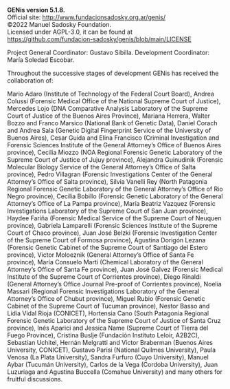 **GENis version 5.1.8.**  
Official site: http://www.fundacionsadosky.org.ar/genis/  
©2022 Manuel Sadosky Foundation.  
Licensed under AGPL-3.0, it can be found at   
https://github.com/fundacion-sadosky/genis/blob/main/LICENSE

Project General Coordinator: Gustavo Sibilla.
Development Coordinator: María Soledad Escobar.

Throughout the successive stages of development GENis has received the collaboration of:

Mario  Adaro (Institute  of  Technology  of  the Federal  Court  Board),  Andrea  Colussi  (Forensic  Medical Office of the National Supreme Court of  Justice), Mercedes Lojo (DNA Comparative Analysis Laboratory of  the  Supreme  Court  of Justice  of  the  Buenos  Aires  Province),  Mariana  Herrera,  Walter  Bozzo  and Franco  Marsico  (National  Bank  of  Genetic  Data),  Daniel  Corach  and  Andrea  Sala  (Genetic  Digital Fingerprint  Service  of  the  University  of  Buenos  Aires),  Cesar  Guida  and  Elina  Francisco  (Criminal Investigation and Forensic Sciences Institute of the General Attorney’s Office of Buenos Aires province), Cecilia  Miozzo  (NOA  Regional  Forensic  Genetic  Laboratory  of  the  Supreme  Court  of  Justice  of  Jujuy province), Alejandra  Guinudinik (Forensic Molecular Biology Service  of  the  General Attorney’s Office of Salta province), Pedro Villagran (Forensic Investigations Center of the General Attorney’s Office of Salta province),  Silvia  Vanelli  Rey  (North  Patagonia  Regional  Forensic  Genetic  Laboratory  of  the  General Attorney’s  Office  of  Rio Negro  province), Cecilia  Bobillo (Forensic  Genetic  Laboratory  of  the  General Attorney’s Office  of  La Pampa  province), María  Beatriz  Vazquez (Forensic  Investigations Laboratory of the Supreme Court of San Juan province), Haydee Fariña (Forensic Medical Service of the Supreme Court of Neuquen  province),  Gabriela  Lamparelli (Forensic Sciences Institute  of  the Supreme  Court  of  Chaco province), Juan José  Belzki (Forensic  Investigation  Center  of the  Supreme Court of  Formosa  province), Agustina  Dorigón  Lezana  (Forensic  Genetic  Cabinet  of  the  Supreme  Court  of  Santiago  del  Estero province), Victor  Moloeznik  (General  Attorney’s  Office  of  Santa  Fe  province),  María  Consuelo  Martí (Chemical Laboratory of the General Attorney’s Office of Santa Fe province),  Juan José Galvez (Forensic Medical Institute of the Supreme Court of Corrientes province), Diego Rinaldi (General Attorney’s Office Journal Pre-proof of  Corrientes  province),  Noelia  Massari  (Regional  Forensic  Investigations  Laboratory  of  the  General Attorney’s Office of Chubut province), Miguel Rubio (Forensic Genetic Cabinet of the  Supreme Court of Tucuman  province),  Nestor  Basso  and  Lidia  Vidal  Rioja  (CONICET),  Hortensia  Cano  (South  Patagonia Regional  Forensic  Genetic  Laboratory  of  the  Supreme  Court  of  Justice  of  Santa  Cruz  province),  Inés Aparici  and  Jessica  Name    (Supreme  Court  of  Tierra  del  Fuego  Province),  Cristina  Buslje  (Fundación Instituto  Leloir,  A2B2C),  Sebastian  Uchitel,  Hernán  Melgratti  and  Víctor  Braberman  (Buenos  Aires University, CONICET), Gustavo  Parisi  (National Quilmes  University),  Paula Venosa  (La  Plata University), Sandra  Furfuro  (Cuyo  University),  Manuel  Aybar  (Tucumán  University),  Carlos  de  la  Vega  (Cordoba University),  Juan  Luzuriaga  and Agustina  Buccella  (Comahue  University)  and  many  others  for  fruitful discussions.
